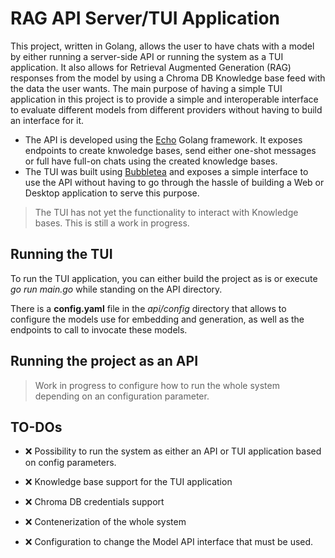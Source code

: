 # RAG API Server/TUI Application

This project, written in Golang, allows the user to have chats with a model by either running a server-side API or
running the system as a TUI application.
It also allows for Retrieval Augmented Generation (RAG) responses from the model by using a Chroma DB Knowledge base feed
with the data the user wants.
The main purpose of having a simple TUI application in this project is to provide a simple and interoperable interface to evaluate different models from different providers without having to build an interface for it.

-   The API is developed using the [Echo](https://echo.labstack.com) Golang framework. It exposes endpoints to create knwoledge bases, send either one-shot messages or full have full-on chats using the created knowledge bases.
- The TUI was built using [Bubbletea](https://github.com/charmbracelet/bubbletea) and exposes a simple interface to use the API without having to go through the hassle of building a Web or Desktop application to serve this purpose.

> The TUI has not yet the functionality to interact with Knowledge bases. This is still a work in progress.


## Running the TUI

To run the TUI application, you can either build the project as is or execute *go run main.go* while standing on the API
directory.

There is a **config.yaml** file in the *api/config* directory that allows to configure the models use for embedding and generation, as well as the endpoints to call to invocate these models.

## Running the project as an API

> Work in progress to configure how to run the whole system depending on an configuration parameter.


## TO-DOs

- :x:  Possibility to run the system as either an API or TUI application based on config parameters.

- :x: Knowledge base support for the TUI application

- :x: Chroma DB credentials support

- :x: Contenerization of the whole system 

- :x: Configuration to change the Model API interface that must be used.


